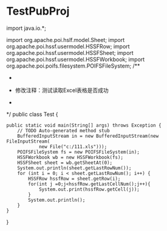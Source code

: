 # TestPubProj
import java.io.*;

import org.apache.poi.hslf.model.Sheet;
import org.apache.poi.hssf.usermodel.HSSFRow;
import org.apache.poi.hssf.usermodel.HSSFSheet;
import org.apache.poi.hssf.usermodel.HSSFWorkbook;
import org.apache.poi.poifs.filesystem.POIFSFileSystem;
/**
 * <p>
 * 修改注释：测试读取Excel表格是否成功<br>
 * </p>
 */
public class Test {

	public static void main(String[] args) throws Exception {
		// TODO Auto-generated method stub
		BufferedInputStream in = new BufferedInputStream(new FileInputStream(
				new File("c:/111.xls")));
		POIFSFileSystem fs = new POIFSFileSystem(in);
		HSSFWorkbook wb = new HSSFWorkbook(fs);
		HSSFSheet sheet = wb.getSheetAt(0);
		System.out.println(sheet.getLastRowNum());
		for (int i = 0; i < sheet.getLastRowNum(); i++) {
			HSSFRow hssfRow = sheet.getRow(i);
			for(int j =0;j<hssfRow.getLastCellNum();j++){
				System.out.print(hssfRow.getCell(j));
			}
			System.out.println();
		}
	}

}
